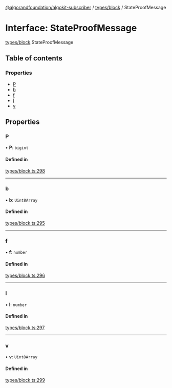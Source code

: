 [@algorandfoundation/algokit-subscriber](../README.md) / [types/block](../modules/types_block.md) / StateProofMessage

# Interface: StateProofMessage

[types/block](../modules/types_block.md).StateProofMessage

## Table of contents

### Properties

- [P](types_block.StateProofMessage.md#p)
- [b](types_block.StateProofMessage.md#b)
- [f](types_block.StateProofMessage.md#f)
- [l](types_block.StateProofMessage.md#l)
- [v](types_block.StateProofMessage.md#v)

## Properties

### P

• **P**: `bigint`

#### Defined in

[types/block.ts:298](https://github.com/algorandfoundation/algokit-subscriber-ts/blob/main/src/types/block.ts#L298)

---

### b

• **b**: `Uint8Array`

#### Defined in

[types/block.ts:295](https://github.com/algorandfoundation/algokit-subscriber-ts/blob/main/src/types/block.ts#L295)

---

### f

• **f**: `number`

#### Defined in

[types/block.ts:296](https://github.com/algorandfoundation/algokit-subscriber-ts/blob/main/src/types/block.ts#L296)

---

### l

• **l**: `number`

#### Defined in

[types/block.ts:297](https://github.com/algorandfoundation/algokit-subscriber-ts/blob/main/src/types/block.ts#L297)

---

### v

• **v**: `Uint8Array`

#### Defined in

[types/block.ts:299](https://github.com/algorandfoundation/algokit-subscriber-ts/blob/main/src/types/block.ts#L299)
